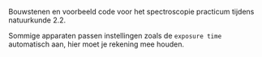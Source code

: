 Bouwstenen en voorbeeld code voor het spectroscopie practicum tijdens natuurkunde 2.2. 

Sommige apparaten passen instellingen zoals de `exposure time` automatisch aan, hier moet je rekening mee houden.
